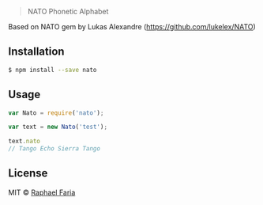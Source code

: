 > NATO Phonetic Alphabet

Based on NATO gem by Lukas Alexandre (https://github.com/lukelex/NATO)

## Installation

```sh
$ npm install --save nato
```

## Usage

```js
var Nato = require('nato');

var text = new Nato('test');

text.nato
// Tango Echo Sierra Tango
```
## License

MIT © [Raphael Faria](https://github.com/raphaelfaria)
